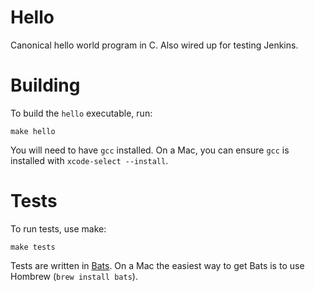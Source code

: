 # Hello

Canonical hello world program in C. Also wired up for testing Jenkins.

# Building

To build the `hello` executable, run:

    make hello

You will need to have `gcc` installed. On a Mac, you can ensure `gcc` is installed with `xcode-select --install`.


# Tests

To run tests, use make:

    make tests

Tests are written in [Bats](https://github.com/sstephenson/bats). On a Mac the easiest way to get Bats is to use Hombrew (`brew install bats`).
